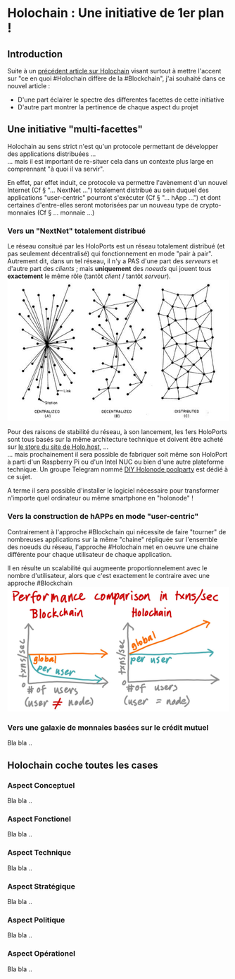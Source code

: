 # Holochain : Une initiative de 1er plan !

## Introduction
Suite à un <a href="https://github.com/iPlumb3r/Holochain/blob/master/HolochainNotBlockchain_FR.md">précédent article sur Holochain</a> visant surtout à mettre l'accent sur "ce en quoi #Holochain diffère de la #Blockchain", j'ai souhaité dans ce nouvel article :
* D'une part éclairer le spectre des differentes facettes de cette initiative
* D'autre part montrer la pertinence de chaque aspect du projet

## Une initiative "multi-facettes"
Holochain au sens strict n'est qu'un protocole permettant de développer des applications distribuées ...   
... mais il est important de re-situer cela dans un contexte plus large en comprennant "à quoi il va servir".

En effet, par effet induit, ce protocole va permettre l'avènement d'un nouvel Internet (Cf § "... NextNet ...") totalement distribué au sein duquel des applications "user-centric" pourront s'exécuter (Cf § "... hApp ...") et dont certaines d'entre-elles seront motorisées par un nouveau type de crypto-monnaies (Cf § ... monnaie ...) 

### Vers un "NextNet" totalement distribué
Le réseau consitué par les HoloPorts est un réseau totalement distribué (et pas seulement décentralisé) qui fonctionnement en mode "pair à pair".
Autrement dit, dans un tel réseau, il n'y a PAS d'une part des _serveurs_ et d'autre part des _clients_ ; mais __uniquement__ des _noeuds_ qui jouent tous __exactement__ le même rôle (tantôt _client_ / tantôt _serveur_).    
![cen_dec_dis](https://github.com/iPlumb3r/Holochain/blob/master/images/centralized_decentralized_distributed.jpeg)

Pour des raisons de stabilité du réseau, à son lancement, les 1ers HoloPorts sont tous basés sur la même architecture technique et doivent être acheté sur <a href="https://store.holo.host/">le store du site de Holo.host</a>, ...    
... mais prochainement il sera possible de fabriquer soit même son HoloPort à parti d'un Raspberry Pi ou d'un Intel NUC ou bien d'une autre plateforme technique. Un groupe Telegram nommé <a href="https://t.me/holonode">DIY Holonode poolparty</a> est dédié à ce sujet.    

A terme il sera possible d'installer le logiciel nécessaire pour transformer n'importe quel ordinateur ou même smartphone en "holonode" !


### Vers la construction de hAPPs en mode "user-centric"
Contrairement à l'approche #Blockchain qui nécessite de faire "tourner" de nombreuses applications sur la même "chaine" répliquée sur l'ensemble des noeuds du réseau, l'approche #Holochain met en oeuvre une chaine différente pour chaque utilisateur de chaque application. 

Il en résulte un scalabilité qui augmeente proportionnelement avec le nombre d'utilisateur, alors que c'est exactement le contraire avec une approche #Blockchain
![scalability](https://github.com/iPlumb3r/Holochain/blob/master/images/Scalability_Blockchain_Holochain.jpeg)


### Vers une galaxie de monnaies basées sur le crédit mutuel
Bla bla ..

## Holochain coche toutes les cases

### Aspect Conceptuel
Bla bla ..

### Aspect Fonctionel
Bla bla ..

### Aspect Technique
Bla bla ..

### Aspect Stratégique
Bla bla ..

### Aspect Politique
Bla bla ..

### Aspect Opérationel
Bla bla ..
